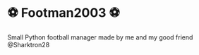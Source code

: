 # :soccer: Footman2003 :soccer:
Small Python football manager made by me and my good friend @Sharktron28 
